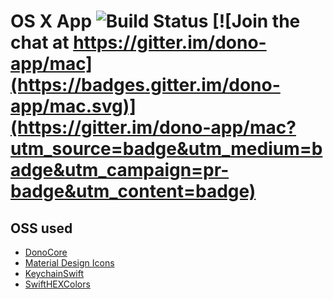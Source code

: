 # OS X App ![Build Status](https://travis-ci.org/dono-app/mac.svg?branch=master) [![Join the chat at https://gitter.im/dono-app/mac](https://badges.gitter.im/dono-app/mac.svg)](https://gitter.im/dono-app/mac?utm_source=badge&utm_medium=badge&utm_campaign=pr-badge&utm_content=badge)

## OSS used

* [DonoCore](https://github.com/dono-app/dono-pod/)
* [Material Design Icons](https://github.com/Templarian/MaterialDesign)
* [KeychainSwift](https://github.com/marketplacer/keychain-swift)
* [SwiftHEXColors](https://github.com/thii/SwiftHEXColors)
